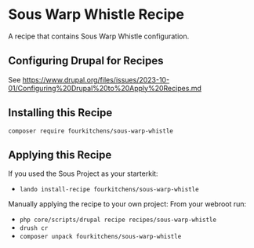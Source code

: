 # Sous Warp Whistle Recipe

A recipe that contains Sous Warp Whistle configuration.

## Configuring Drupal for Recipes

See <https://www.drupal.org/files/issues/2023-10-01/Configuring%20Drupal%20to%20Apply%20Recipes.md>

## Installing this Recipe

`composer require fourkitchens/sous-warp-whistle`

## Applying this Recipe

If you used the Sous Project as your starterkit:

- `lando install-recipe fourkitchens/sous-warp-whistle`

Manually applying the recipe to your own project: From your webroot run:

- `php core/scripts/drupal recipe recipes/sous-warp-whistle`
- `drush cr`
- `composer unpack fourkitchens/sous-warp-whistle`
